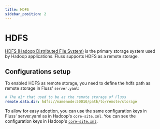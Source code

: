 ```yaml
---
title: HDFS
sidebar_position: 2
---
```


<!--
 Copyright (c) 2025 Alibaba Group Holding Ltd.

 Licensed under the Apache License, Version 2.0 (the "License");
 you may not use this file except in compliance with the License.
 You may obtain a copy of the License at

      http://www.apache.org/licenses/LICENSE-2.0

 Unless required by applicable law or agreed to in writing, software
 distributed under the License is distributed on an "AS IS" BASIS,
 WITHOUT WARRANTIES OR CONDITIONS OF ANY KIND, either express or implied.
 See the License for the specific language governing permissions and
 limitations under the License.
-->

# HDFS
[HDFS (Hadoop Distributed File System)](https://hadoop.apache.org/docs/stable/) is the primary storage system used by Hadoop applications. Fluss
supports HDFS as a remote storage.


## Configurations setup

To enabled HDFS as remote storage, you need to define the hdfs path as remote storage in Fluss' `server.yaml`:

```yaml
# The dir that used to be as the remote storage of Fluss
remote.data.dir: hdfs://namenode:50010/path/to/remote/storage
```

To allow for easy adoption, you can use the same configuration keys in Fluss' server.yaml as in Hadoop's `core-site.xml`.
You can see the configuration keys in Hadoop's [`core-site.xml`](https://hadoop.apache.org/docs/stable/hadoop-project-dist/hadoop-common/core-default.xml).






